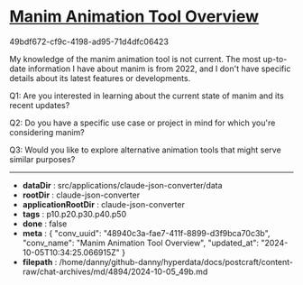 # [Manim Animation Tool Overview](https://claude.ai/chat/48940c3a-fae7-411f-8899-d3f9bca70c3b)

49bdf672-cf9c-4198-ad95-71d4dfc06423

 My knowledge of the manim animation tool is not current. The most up-to-date information I have about manim is from 2022, and I don't have specific details about its latest features or developments.

Q1: Are you interested in learning about the current state of manim and its recent updates?

Q2: Do you have a specific use case or project in mind for which you're considering manim?

Q3: Would you like to explore alternative animation tools that might serve similar purposes?

---

* **dataDir** : src/applications/claude-json-converter/data
* **rootDir** : claude-json-converter
* **applicationRootDir** : claude-json-converter
* **tags** : p10.p20.p30.p40.p50
* **done** : false
* **meta** : {
  "conv_uuid": "48940c3a-fae7-411f-8899-d3f9bca70c3b",
  "conv_name": "Manim Animation Tool Overview",
  "updated_at": "2024-10-05T10:34:25.066915Z"
}
* **filepath** : /home/danny/github-danny/hyperdata/docs/postcraft/content-raw/chat-archives/md/4894/2024-10-05_49b.md
